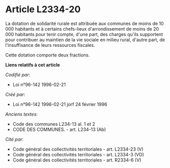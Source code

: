 # Article L2334-20

La dotation de solidarité rurale est attribuée aux communes de moins de 10 000 habitants et à certains chefs-lieux
d'arrondissement de moins de 20 000 habitants pour tenir compte, d'une part, des charges qu'ils supportent pour contribuer au
maintien de la vie sociale en milieu rural, d'autre part, de l'insuffisance de leurs ressources fiscales.

Cette dotation comporte deux fractions.

**Liens relatifs à cet article**

_Codifié par_:

  - Loi n°96-142 1996-02-21

_Créé par_:

  - Loi n°96-142 1996-02-21 jorf 24 février 1996

_Anciens textes_:

  - Code des communes L234-13 al. 1 et 2
  - CODE DES COMMUNES. - art. L234-13 (Ab)

_Cité par_:

  - Code général des collectivités territoriales - art. L2334-23 (V)
  - Code général des collectivités territoriales - art. L2334-3 (VD)
  - Code général des collectivités territoriales - art. R2334-6 (V)
